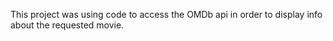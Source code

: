This project was using code to access the OMDb api in order to display info about the requested movie. 